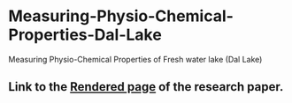 # Measuring-Physio-Chemical-Properties-Dal-Lake 
 Measuring Physio-Chemical Properties of Fresh water lake (Dal Lake) 

## Link to the [Rendered page](https://research-paper.netlify.app) of the research paper.

